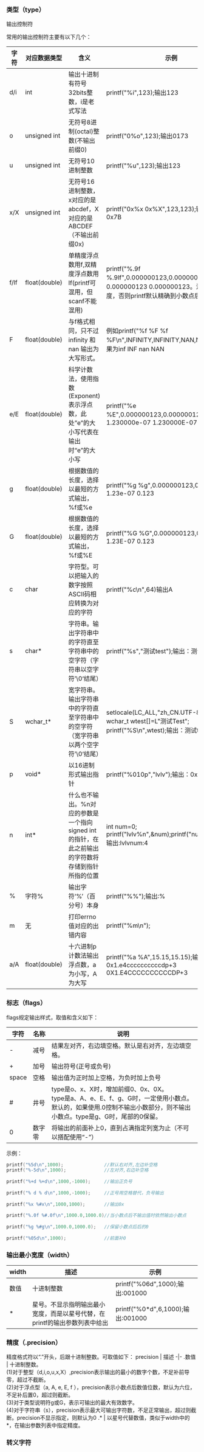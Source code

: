 ### 类型（type）
输出控制符

常用的输出控制符主要有以下几个：

字符 | 对应数据类型 | 含义 | 示例  
-|-|-|-
d/i | int | 输出十进制有符号32bits整数，i是老式写法 | printf("%i",123);输出123
o | unsigned int | 无符号8进制(octal)整数(不输出前缀0) | printf("0%o",123);输出0173
u | unsigned int | 无符号10进制整数 | printf("%u",123);输出123
x/X | unsigned int | 无符号16进制整数，x对应的是abcdef，X对应的是ABCDEF（不输出前缀0x) | printf("0x%x 0x%X",123,123);输出0x7b 0x7B
f/lf | float(double) | 单精度浮点数用f,双精度浮点数用lf(printf可混用，但scanf不能混用) | printf("%.9f %.9lf",0.000000123,0.000000123);输出0.000000123 0.000000123。注意指定精度，否则printf默认精确到小数点后六位
F | float(double) | 与f格式相同，只不过 infinity 和 nan 输出为大写形式。 | 例如printf("%f %F %f %F\n",INFINITY,INFINITY,NAN,NAN);输出结果为inf INF nan NAN
e/E | float(double) | 科学计数法，使用指数(Exponent)表示浮点数，此处”e”的大小写代表在输出时“e”的大小写 | printf("%e %E",0.000000123,0.000000123);输出1.230000e-07 1.230000E-07
g | float(double) | 根据数值的长度，选择以最短的方式输出，%f或%e | printf("%g %g",0.000000123,0.123);输出1.23e-07 0.123
G | float(double) | 根据数值的长度，选择以最短的方式输出，%f或%E | printf("%G %G",0.000000123,0.123);输出1.23E-07 0.123
c | char | 字符型。可以把输入的数字按照ASCII码相应转换为对应的字符 | printf("%c\n",64)输出A
s | char* | 字符串。输出字符串中的字符直至字符串中的空字符（字符串以空字符’\0‘结尾） | printf("%s","测试test");输出：测试test
S | wchar_t* | 宽字符串。输出字符串中的字符直至字符串中的空字符（宽字符串以两个空字符’\0‘结尾） | setlocale(LC_ALL,"zh_CN.UTF-8");<br>wchar_t wtest[]=L"测试Test";<br>printf("%S\n",wtest);输出：测试test
p | void* | 以16进制形式输出指针 | printf("%010p","lvlv");输出：0x004007e6
n | int* | 什么也不输出。%n对应的参数是一个指向signed int的指针，在此之前输出的字符数将存储到指针所指的位置 | int num=0;<br>printf("lvlv%n",&num);printf("num:%d",num);输出:lvlvnum:4
% | 字符% | 输出字符‘%’（百分号）本身 | printf("%%");输出:%
m | 无 | 打印errno值对应的出错内容 | printf("%m\n");
a/A | float(double) | 十六进制p计数法输出浮点数，a为小写，A为大写 | printf("%a %A",15.15,15.15);输出：0x1.e4ccccccccccdp+3 0X1.E4CCCCCCCCCCDP+3


### 标志（flags）
flags规定输出样式，取值和含义如下：

字符 | 名称 | 说明
-|-|-
- | 减号 | 结果左对齐，右边填空格。默认是右对齐，左边填空格。
+ | 加号 | 输出符号(正号或负号)
space | 空格 | 输出值为正时加上空格，为负时加上负号
# | 井号 | type是o、x、X时，增加前缀0、0x、0X。<br>type是a、A、e、E、f、g、G时，一定使用小数点。<br>默认的，如果使用.0控制不输出小数部分，则不输出小数点。type是g、G时，尾部的0保留。
0 | 数字零 | 将输出的前面补上0，直到占满指定列宽为止（不可以搭配使用“-”）

示例：
```c
printf("%5d\n",1000);               //默认右对齐,左边补空格
printf("%-5d\n",1000);              //左对齐,右边补空格
 
printf("%+d %+d\n",1000,-1000);     //输出正负号
 
printf("% d % d\n",1000,-1000);     //正号用空格替代，负号输出
 
printf("%x %#x\n",1000,1000);       //输出0x
 
printf("%.0f %#.0f\n",1000.0,1000.0)//当小数点后不输出值时依然输出小数点
 
printf("%g %#g\n",1000.0,1000.0);   //保留小数点后后的0
 
printf("%05d\n",1000);              //前面补0

```

### 输出最小宽度（width）
width | 描述 | 示例
-|-|-
数值 | 十进制整数 | printf("%06d",1000);输出:001000
* | 星号。不显示指明输出最小宽度，而是以星号代替，在printf的输出参数列表中给出 | printf("%0*d",6,1000);输出:001000

### 精度（.precision）

精度格式符以“.”开头，后跟十进制整数。可取值如下：
precision | 描述
-|-
.数值 | 十进制整数。<br>(1)对于整型（d,i,o,u,x,X）,precision表示输出的最小的数字个数，不足补前导零，超过不截断。<br>(2)对于浮点型（a, A, e, E, f ），precision表示小数点后数值位数，默认为六位，不足补后置0，超过则截断。<br>(3)对于类型说明符g或G，表示可输出的最大有效数字。<br>(4)对于字符串（s），precision表示最大可输出字符数，不足正常输出，超过则截断。precision不显示指定，则默认为0
.* | 以星号代替数值，类似于width中的*，在输出参数列表中指定精度。


### 转义字符
